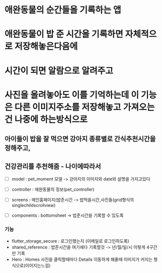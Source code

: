 # 애완동물의 순간들을 기록하는 앱

# 애완동물이 밥 준 시간을 기록하면 자체적으로 저장해놓은다음에
# 시간이 되면 알람으로 알려주고
# 사진을 올려놓아도 이를 기억하는데 이 기능은 다른 이미지주소를 저장해놓고 가져오는건 나중에 하는방식으로

## 아이들이 밥을 잘 먹으면 강아지 종류별로 간식추천시간을 정해주고,
## 건강관리를 추천해줌 - 나이에따라서

- [ ] model : pet_moment 모델 -> 강아지의 이미지와 date와 설명을 가지고있다
- [ ] controller : 애완동물의 정보(pet_controller)
- [ ] screens : 메인홈페이지(밥준시간 -> 밥먹을시간,사진들(grid형식의 singlechildscrollview)
- [ ] components : bottomsheet -> 밥준시간을 기록할 수 있도록


### 기능
- flutter_storage_secure : 로그인했는지 (이메일로 로그인하도록)
- shared_reference : 밥준시간을 여기에다 기록할것 -> 년/월/일/시 이렇게 4구간만 기록
- Hero : Homes 사진을 클릭할때마다 Details 이동하게 해줄때 이미지가 커지는 형식으로(이어지는느낌)
